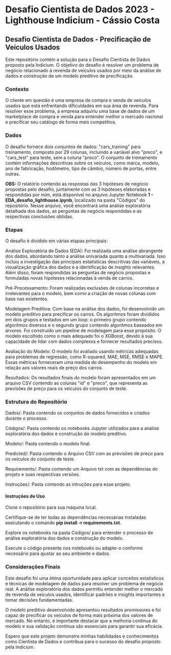 # Desafio Cientista de Dados 2023 - Lighthouse Indicium - Cássio Costa

## Desafio Cientista de Dados - Precificação de Veículos Usados
Este repositório contém a solução para o Desafio Cientista de Dados proposto pela Indicium. O objetivo do desafio é resolver um problema de negócio relacionado à revenda de veículos usados por meio da análise de dados e construção de um modelo preditivo de precificação.

### Contexto
O cliente em questão é uma empresa de compra e venda de veículos usados que está enfrentando dificuldades em sua área de revenda. Para resolver esse problema, a empresa adquiriu uma base de dados de um marketplace de compra e venda para entender melhor o mercado nacional e precificar seu catálogo de forma mais competitiva.

### Dados
O desafio fornece dois conjuntos de dados: "cars_training" para treinamento, composto por 29 colunas, incluindo a variável alvo "preco", e "cars_test" para teste, sem a coluna "preco". O conjunto de treinamento contém informações descritivas sobre os veículos, como marca, modelo, ano de fabricação, hodômetro, tipo de câmbio, número de portas, entre outras.

**OBS:** O relatório contendo as respostas das 3 hipóteses de negócio propostas pelo desafio, juntamente com as 3 hipóteses elaboradas e respondidas por mim, está disponível no arquivo Jupyter Notebook **1 - EDA_desafio_lighthouse.ipynb**, localizado na pasta "Códigos" do repositório. Nesse arquivo, você encontrará uma análise exploratória detalhada dos dados, as perguntas de negócio respondidas e as respectivas conclusões obtidas.

### Etapas
O desafio é dividido em várias etapas principais:

Análise Exploratória de Dados (EDA): Foi realizada uma análise abrangente dos dados, abordando tanto a análise univariada quanto a multivariada. Isso incluiu a investigação das principais estatísticas descritivas das variáveis, a visualização gráfica dos dados e a identificação de insights relevantes. Além disso, foram respondidas as perguntas de negócio propostas e formuladas novas hipóteses relacionadas à venda de carros.

Pré-Processamento: Foram realizadas exclusões de colunas incorretas e irrelevantes para o modelo, bem como a criação de novas colunas com base nas existentes.

Modelagem Preditiva: Com base na análise dos dados, foi desenvolvido um modelo preditivo para precificar os carros. Os algoritmos foram divididos em dois grupos e testados em um loop: o primeiro grupo contendo algoritmos diversos e o segundo grupo contendo algoritmos baseados em árvores. Foi construído um pipeline de modelagem para esse propósito. O modelo escolhido como o mais adequado foi o XGBoost, devido à sua capacidade de lidar com dados complexos e fornecer resultados precisos.

Avaliação do Modelo: O modelo foi avaliado usando métricas adequadas para problemas de regressão, como R-squared, MAE, MSE, RMSE e MAPE. Essas métricas forneceram uma medida do desempenho do modelo em relação aos valores reais de preço dos carros.

Resultados: Os resultados finais do modelo foram apresentados em um arquivo CSV contendo as colunas "id" e "preco", que representa as previsões de preço para os veículos do conjunto de teste.

### Estrutura do Repositório
Dados/: Pasta contendo os conjuntos de dados fornecidos e criados durante o processo.

Códigos/: Pasta contendo os notebooks Jupyter utilizados para a análise exploratória dos dados e construção do modelo preditivo.

Modelo/: Pasta contendo o modelo final.

Predicted/: Pasta contendo o Arquivo CSV com as previsões de preço para os veículos do conjunto de teste.

Requirements/: Pasta contendo um Arquivo txt com as dependências do projeto e suas respectivas versões.

Instruções/: Pasta contendo as intruções para esse projeto.

#### Instruções de Uso
Clone o repositório para sua máquina local.

Certifique-se de ter todas as dependências necessárias instaladas executando o comando **pip install -r requirements.txt**.

Explore os notebooks na pasta Códigos/ para entender o processo de análise exploratória dos dados e construção do modelo.

Execute o código presente nos notebooks ou adapte-o conforme necessário para ajustar ao seu ambiente e dados.

### Considerações Finais
Este desafio foi uma ótima oportunidade para aplicar conceitos estatísticos e técnicas de modelagem de dados para resolver um problema de negócio real. A análise exploratória dos dados permitiu entender melhor o mercado de revenda de veículos usados, identificar padrões e insights importantes e tomar decisões fundamentadas.

O modelo preditivo desenvolvido apresentou resultados promissores e foi capaz de precificar os veículos de forma mais próxima dos valores de mercado. No entanto, é importante destacar que a melhoria contínua do modelo e sua validação contínua são essenciais para garantir sua eficácia.

Espero que este projeto demonstre minhas habilidades e conhecimentos como Cientista de Dados e contribua para o sucesso do desafio proposto pela Indicium.
